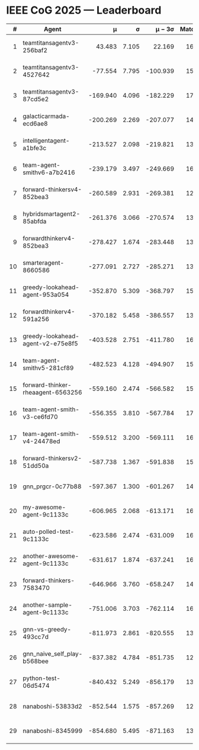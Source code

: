 # IEEE CoG 2025 — Leaderboard

| # | Agent | μ | σ | μ − 3σ | Matches | Updated |
|---:|---|---:|---:|---:|---:|---|
| 1 | teamtitansagentv3-256baf2 | 43.483 | 7.105 | 22.169 | 16536 | 2025-08-23 17:33 |
| 2 | teamtitansagentv3-4527642 | -77.554 | 7.795 | -100.939 | 15890 | 2025-08-23 17:33 |
| 3 | teamtitansagentv3-87cd5e2 | -169.940 | 4.096 | -182.229 | 17206 | 2025-08-23 17:33 |
| 4 | galacticarmada-ecd6ae8 | -200.269 | 2.269 | -207.077 | 14960 | 2025-08-23 17:33 |
| 5 | intelligentagent-a1bfe3c | -213.527 | 2.098 | -219.821 | 13528 | 2025-08-23 17:33 |
| 6 | team-agent-smithv6-a7b2416 | -239.179 | 3.497 | -249.669 | 16060 | 2025-08-23 17:33 |
| 7 | forward-thinkersv4-852bea3 | -260.589 | 2.931 | -269.381 | 12878 | 2025-08-23 17:33 |
| 8 | hybridsmartagent2-85abfda | -261.376 | 3.066 | -270.574 | 13920 | 2025-08-23 17:33 |
| 9 | forwardthinkerv4-852bea3 | -278.427 | 1.674 | -283.448 | 13187 | 2025-08-23 17:33 |
| 10 | smarteragent-8660586 | -277.091 | 2.727 | -285.271 | 13874 | 2025-08-23 17:33 |
| 11 | greedy-lookahead-agent-953a054 | -352.870 | 5.309 | -368.797 | 15270 | 2025-08-23 17:33 |
| 12 | forwardthinkerv4-591a256 | -370.182 | 5.458 | -386.557 | 13319 | 2025-08-23 17:33 |
| 13 | greedy-lookahead-agent-v2-e75e8f5 | -403.528 | 2.751 | -411.780 | 16050 | 2025-08-23 17:33 |
| 14 | team-agent-smithv5-281cf89 | -482.523 | 4.128 | -494.907 | 15980 | 2025-08-23 17:33 |
| 15 | forward-thinker-rheaagent-6563256 | -559.160 | 2.474 | -566.582 | 15408 | 2025-08-23 17:33 |
| 16 | team-agent-smith-v3-ce6fd70 | -556.355 | 3.810 | -567.784 | 17202 | 2025-08-23 17:33 |
| 17 | team-agent-smith-v4-24478ed | -559.512 | 3.200 | -569.111 | 16642 | 2025-08-23 17:33 |
| 18 | forward-thinkersv2-51dd50a | -587.738 | 1.367 | -591.838 | 15828 | 2025-08-23 17:33 |
| 19 | gnn_prgcr-0c77b88 | -597.367 | 1.300 | -601.267 | 14380 | 2025-08-23 17:33 |
| 20 | my-awesome-agent-9c1133c | -606.965 | 2.068 | -613.171 | 16060 | 2025-08-23 17:33 |
| 21 | auto-polled-test-9c1133c | -623.586 | 2.474 | -631.009 | 16340 | 2025-08-23 17:33 |
| 22 | another-awesome-agent-9c1133c | -631.617 | 1.874 | -637.241 | 16940 | 2025-08-23 17:33 |
| 23 | forward-thinkers-7583470 | -646.966 | 3.760 | -658.247 | 14900 | 2025-08-23 17:33 |
| 24 | another-sample-agent-9c1133c | -751.006 | 3.703 | -762.114 | 16280 | 2025-08-23 17:33 |
| 25 | gnn-vs-greedy-493cc7d | -811.973 | 2.861 | -820.555 | 13040 | 2025-08-23 17:33 |
| 26 | gnn_naive_self_play-b568bee | -837.382 | 4.784 | -851.735 | 12900 | 2025-08-23 17:33 |
| 27 | python-test-06d5474 | -840.432 | 5.249 | -856.179 | 13170 | 2025-08-23 17:33 |
| 28 | nanaboshi-53833d2 | -852.544 | 1.575 | -857.269 | 12420 | 2025-08-23 17:33 |
| 29 | nanaboshi-8345999 | -854.680 | 5.495 | -871.163 | 13650 | 2025-08-23 17:33 |
